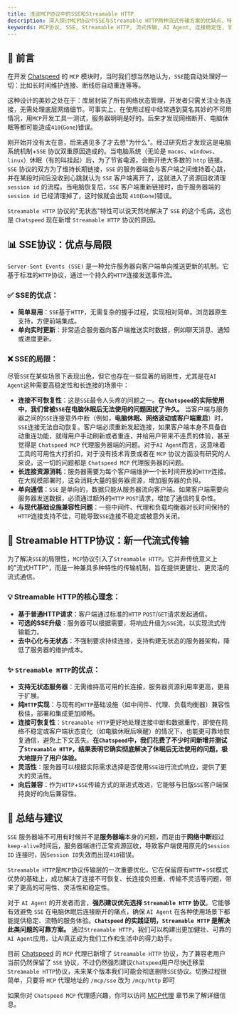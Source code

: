 ```yaml
---
title: 浅谈MCP协议中的SSE和Streamable HTTP
description: 深入探讨MCP协议中SSE与Streamable HTTP两种流式传输方案的优缺点，特别关注SSE在电脑休眠后断开连接的问题，并解释为何推荐使用Streamable HTTP。
keywords: MCP协议, SSE, Streamable HTTP, 流式传输, AI Agent, 连接稳定性, 协议选择, 优缺点
---
```


## 📖 前言

在开发 [Chatspeed](https://chatspeed.aidyou.ai) 的 `MCP` 模块时，当时我们想当然地认为，`SSE`能自动处理好一切：比如长时间维护连接、断线后自动重连等等。

这种设计的美妙之处在于：库层封装了所有网络状态管理，开发者只需关注业务连接，无需处理底层网络细节。可事实上，在使用过程中经常遇到莫名其妙的不可用情况，用`MCP`开发工具一测试，服务器明明是好的。后来才发现网络断开、电脑休眠等都可能造成`410`(`Gone`)错误。

刚开始并没有太在意，后来遇见多了才去想"为什么"。经过研究后才发现这是电脑系统机制+`SSE` 协议双重原因造成的。当电脑系统（无论是 `macos`、`windows`、`linux`）休眠（有的叫挂起）后，为了节省电源，会断开绝大多数的 `http` 链接。`SSE` 协议的双方为了维持长期链接，`SSE` 的服务器端会与客户端之间维持着心跳，并在某段时间后没收到心跳就认为 `SSE` 客户端离开了，这就进入了资源回收清理 `session id` 的流程。当电脑恢复后，`SSE` 客户端重新链接时，由于服务器端的 `session id` 已经清理掉了，这时候就会出现 `410`(`Gone`)错误。

`Streamable HTTP` 协议的"无状态"特性可以说天然地解决了 `SSE` 的这个毛病，这也是 `Chatspeed` 现在新增 `Streamable HTTP` 协议的原因。

## 📊 SSE协议：优点与局限

`Server-Sent Events (SSE)` 是一种允许服务器向客户端单向推送更新的机制。它基于标准的`HTTP`协议，通过一个持久的`HTTP`连接发送事件流。

### ✅ SSE的优点：

- **简单易用**：`SSE`基于`HTTP`，无需复杂的握手过程，实现相对简单。浏览器原生支持，方便前端集成。
- **单向实时更新**：非常适合服务器向客户端推送实时数据，例如聊天消息、通知或进度更新。

### ❌ SSE的局限：

尽管`SSE`在某些场景下表现出色，但它也存在一些显著的局限性，尤其是在`AI Agent`这种需要高稳定性和长连接的场景中：

- **连接不可恢复性**：这是`SSE`最令人头疼的问题之一。**在`Chatspeed`的实际使用中，我们曾被`SSE`在电脑休眠后无法使用的问题困扰了许久。** 当客户端与服务器之间的`SSE`连接意外中断（例如，**电脑休眠、网络波动或客户端重启**）时，`SSE`连接无法自动恢复。客户端必须重新发起连接，如果客户端本身不具备自动重连功能，就得用户手动刷新或者重连，并给用户带来不连贯的体验，甚至觉得是 `Chatspeed MCP` 代理服务器端的问题。对于`AI Agent`而言，这意味着工具的可用性大打折扣，对于没有技术背景或者在 `MCP` 协议方面没有研究的人来说，这一切的问题都是 `Chatspeed MCP` 代理服务器的问题。
- **长连接资源消耗**：服务器需要为每个客户端维护一个长时间开放的`HTTP`连接。在大规模部署时，这会消耗大量的服务器资源，增加服务器的负担。
- **单向通信**：`SSE` 是单向的，数据只能从服务器流向客户端。如果客户端需要向服务器发送数据，必须通过额外的`HTTP` `POST`请求，增加了通信的复杂性。
- **与现代基础设施兼容性问题**：一些中间件、代理和负载均衡器对长时间保持的`HTTP`连接支持不佳，可能导致`SSE`连接不稳定或被意外关闭。

## 🚀 Streamable HTTP协议：新一代流式传输

为了解决`SSE`的局限性，`MCP`协议引入了`Streamable HTTP`。它并非传统意义上的"流式HTTP"，而是一种兼具多种特性的传输机制，旨在提供更健壮、更灵活的流式通信。

### 💡 Streamable HTTP的核心理念：

- **基于普通HTTP请求**：客户端通过标准的`HTTP` `POST`/`GET`请求发起通信。
- **可选的SSE升级**：服务器可以根据需要，将响应升级为`SSE`流，以实现流式传输能力。
- **去中心化与无状态**：不强制要求持续连接，支持构建无状态的服务器架构，降低了服务器的维护成本。

### ✨ `Streamable HTTP`的优点：

- **支持无状态服务器**：无需维持高可用的长连接，服务器资源利用率更高，更易于扩展。
- **纯`HTTP`实现**：与现有的`HTTP`基础设施（如中间件、代理、负载均衡器）兼容性极佳，部署和集成更加顺畅。
- **连接可恢复性**：`Streamable HTTP`更好地处理连接中断和数据重传，即使在网络不稳定或客户端状态变化（如电脑休眠后唤醒）的情况下，也能更可靠地恢复通信，避免上下文丢失。**在`Chatspeed`中，我们花费了不少时间新增并测试了`Streamable HTTP`，结果表明它确实彻底解决了休眠后无法使用的问题，极大地提升了用户体验。**
- **灵活性**：服务器可以根据实际需求选择是否使用`SSE`进行流式响应，提供了更大的灵活性。
- **向后兼容**：作为`HTTP`+`SSE`传输方式的渐进式改进，它能够与旧版`SSE`客户端保持良好的向后兼容性。

## 📝 总结与建议

`SSE` 服务器端不可用有时候并不是**服务器端**本身的问题，而是由于**网络中断**超过`keep-alive`时间后，服务器端进行正常资源回收，导致客户端使用原先的`Session ID` 连接时，因`Session ID`失效而出现`410`错误。

`Streamable HTTP`是`MCP`协议传输层的一次重要优化，它在保留原有`HTTP`+`SSE`模式优势的基础上，成功解决了连接不可恢复、长连接负担重、传输不灵活等问题，带来了更高的可用性、灵活性和稳定性。

对于 `AI Agent` 的开发者而言，**强烈建议优先选择 `Streamable HTTP` 协议**。它能够有效避免 `SSE` 在电脑休眠后连接断开的痛点，确保 `AI Agent` 在各种使用场景下都能提供稳定、流畅的服务体验。**`Chatspeed` 的实践证明，`Streamable HTTP` 是解决此类问题的可靠方案。** 通过`Streamable HTTP`，我们可以构建出更加健壮、可靠的`AI Agent`应用，让AI真正成为我们工作和生活中的得力助手。

目前 [Chatspeed](https://chatspeed.aidyou.ai) 的 `MCP` 代理已新增了 `Streamable HTTP` 协议，为了兼容老用户当前仍然保留了 `SSE` 协议，不过仍然强烈建议`Chatspeed`用户尽快迁移至`Streamable HTTP`协议，未来某个版本我们可能会彻底删除`SSE`协议。切换过程很简单，只要将 `MCP` 代理地址的 `/mcp/sse` 改为 `/mcp/http` 即可

如果你对 `Chatspeed MCP` 代理感兴趣，你可以访问 [MCP代理](../../mcp/) 章节来了解详细信息。
